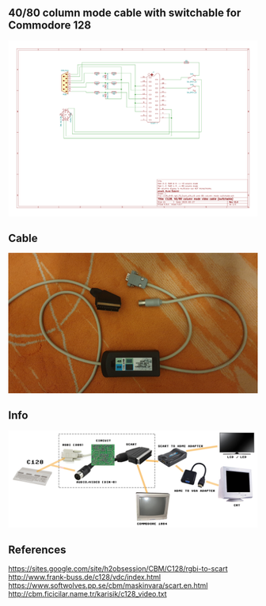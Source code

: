 ## 40/80 column mode cable with switchable for Commodore 128

![](https://github.com/emartisoft/40-80-column-mode-cable-with-switchable-for-C128/blob/master/c128_din8-rgbi_TO_Scart_with_40-and-80-column-mode-switchable.png?raw=true)

## Cable
![](https://github.com/emartisoft/40-80-column-mode-cable-with-switchable-for-C128/blob/master/cable.jpg?raw=true)

## Info
![](https://github.com/emartisoft/40-80-column-mode-cable-with-switchable-for-C128/blob/master/info.png?raw=true)

## References
https://sites.google.com/site/h2obsession/CBM/C128/rgbi-to-scart <br>
http://www.frank-buss.de/c128/vdc/index.html <br>
https://www.softwolves.pp.se/cbm/maskinvara/scart.en.html <br>
http://cbm.ficicilar.name.tr/karisik/c128_video.txt <br>
